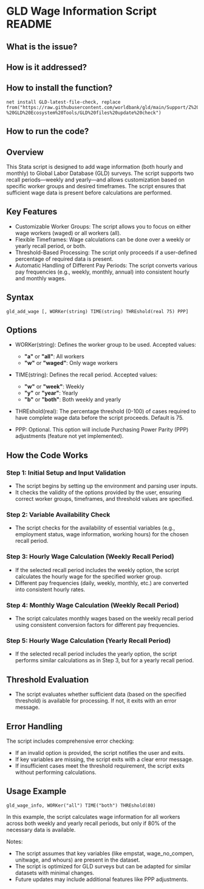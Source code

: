 # GLD Wage Information Script README

## What is the issue?


## How is it addressed?


## How to install the function?

```
net install GLD-latest-file-check, replace from("https://raw.githubusercontent.com/worldbank/gld/main/Support/Z%20-%20GLD%20Ecosystem%20Tools/GLD%20files%20update%20check")
```

## How to run the code?


## Overview

This Stata script is designed to add wage information (both hourly and monthly) to Global Labor Database (GLD) surveys. The script supports two recall periods—weekly and yearly—and allows customization based on specific worker groups and desired timeframes. The script ensures that sufficient wage data is present before calculations are performed.

## Key Features

- Customizable Worker Groups: The script allows you to focus on either wage workers (waged) or all workers (all).
- Flexible Timeframes: Wage calculations can be done over a weekly or yearly recall period, or both.
- Threshold-Based Processing: The script only proceeds if a user-defined percentage of required data is present.
- Automatic Handling of Different Pay Periods: The script converts various pay frequencies (e.g., weekly, monthly, annual) into consistent hourly and monthly wages.

## Syntax

```
gld_add_wage [, WORKer(string) TIME(string) THREshold(real 75) PPP]
```

## Options

- WORKer(string): Defines the worker group to be used. Accepted values:
  - **"a"** or **"all"**: All workers
  - **"w"** or **"waged"**: Only wage workers

- TIME(string): Defines the recall period. Accepted values:
  - **"w"** or **"week"**: Weekly
  - **"y"** or **"year"**: Yearly
  - **"b"** or **"both"**: Both weekly and yearly

- THREshold(real): The percentage threshold (0-100) of cases required to have complete wage data before the script proceeds. Default is 75.

- PPP: Optional. This option will include Purchasing Power Parity (PPP) adjustments (feature not yet implemented).

## How the Code Works

### Step 1: Initial Setup and Input Validation

- The script begins by setting up the environment and parsing user inputs.
- It checks the validity of the options provided by the user, ensuring correct worker groups, timeframes, and threshold values are specified.

### Step 2: Variable Availability Check

- The script checks for the availability of essential variables (e.g., employment status, wage information, working hours) for the chosen recall period.

### Step 3: Hourly Wage Calculation (Weekly Recall Period)

- If the selected recall period includes the weekly option, the script calculates the hourly wage for the specified worker group.
- Different pay frequencies (daily, weekly, monthly, etc.) are converted into consistent hourly rates.

### Step 4: Monthly Wage Calculation (Weekly Recall Period)

- The script calculates monthly wages based on the weekly recall period using consistent conversion factors for different pay frequencies.

### Step 5: Hourly Wage Calculation (Yearly Recall Period)

- If the selected recall period includes the yearly option, the script performs similar calculations as in Step 3, but for a yearly recall period.

## Threshold Evaluation

- The script evaluates whether sufficient data (based on the specified threshold) is available for processing. If not, it exits with an error message.

## Error Handling

The script includes comprehensive error checking:

- If an invalid option is provided, the script notifies the user and exits.
- If key variables are missing, the script exits with a clear error message.
- If insufficient cases meet the threshold requirement, the script exits without performing calculations.

## Usage Example

```
gld_wage_info, WORKer("all") TIME("both") THREshold(80)
```

In this example, the script calculates wage information for all workers across both weekly and yearly recall periods, but only if 80% of the necessary data is available.

Notes:

- The script assumes that key variables (like empstat, wage_no_compen, unitwage, and whours) are present in the dataset.
- The script is optimized for GLD surveys but can be adapted for similar datasets with minimal changes.
- Future updates may include additional features like PPP adjustments.
